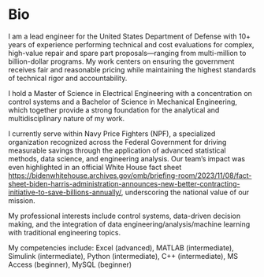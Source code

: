 # Bio  
I am a lead engineer for the United States Department of Defense with 10+ years of experience performing technical and cost evaluations for complex, high-value repair and spare part proposals—ranging from multi-million to billion-dollar programs. My work centers on ensuring the government receives fair and reasonable pricing while maintaining the highest standards of technical rigor and accountability.  
  
I hold a Master of Science in Electrical Engineering with a concentration on control systems and a Bachelor of Science in Mechanical Engineering, which together provide a strong foundation for the analytical and multidisciplinary nature of my work.  
  
I currently serve within Navy Price Fighters (NPF), a specialized organization recognized across the Federal Government for driving measurable savings through the application of advanced statistical methods, data science, and engineering analysis. Our team’s impact was even highlighted in an official White House fact sheet https://bidenwhitehouse.archives.gov/omb/briefing-room/2023/11/08/fact-sheet-biden-harris-administration-announces-new-better-contracting-initiative-to-save-billions-annually/, underscoring the national value of our mission.  
  
My professional interests include control systems, data-driven decision making, and the integration of data engineering/analysis/machine learning with traditional engineering topics.  
  
My competencies include: Excel (advanced), MATLAB (intermediate), Simulink (intermediate), Python (intermediate), C++ (intermediate), MS Access (beginner), MySQL (beginner)  
